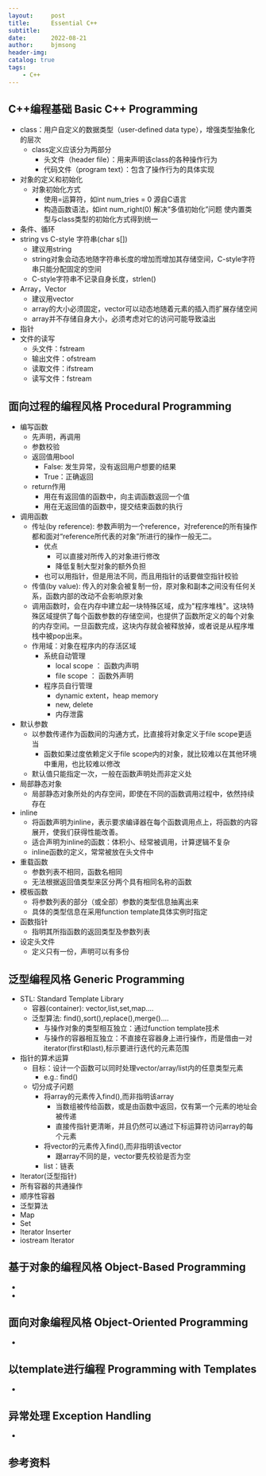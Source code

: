 ```yaml
---
layout:     post
title:      Essential C++
subtitle:   
date:       2022-08-21
author:     bjmsong
header-img: 
catalog: true
tags:
    - C++
---
```

## C++编程基础 Basic C++ Programming
- class：用户自定义的数据类型（user-defined data type），增强类型抽象化的层次
    - class定义应该分为两部分
        - 头文件（header file）：用来声明该class的各种操作行为
        - 代码文件（program text）：包含了操作行为的具体实现
- 对象的定义和初始化
    - 对象初始化方式
        - 使用=运算符，如int num_tries = 0
        源自C语言
        - 构造函数语法，如int num_right(0)
        解决“多值初始化”问题
        使内置类型与class类型的初始化方式得到统一
- 条件、循环
- string vs C-style 字符串(char s[])
    - 建议用string
    - string对象会动态地随字符串长度的增加而增加其存储空间，C-style字符串只能分配固定的空间
    - C-style字符串不记录自身长度，strlen()
- Array，Vector
    - 建议用vector
    - array的大小必须固定，vector可以动态地随着元素的插入而扩展存储空间
    - array并不存储自身大小，必须考虑对它的访问可能导致溢出
- 指针
- 文件的读写
    - 头文件：fstream
    - 输出文件：ofstream
    - 读取文件：ifstream
    - 读写文件：fstream

## 面向过程的编程风格 Procedural Programming
- 编写函数
    - 先声明，再调用
    - 参数校验
    - 返回值用bool
        - False: 发生异常，没有返回用户想要的结果
        - True：正确返回
    - return作用
        - 用在有返回值的函数中，向主调函数返回一个值
        - 用在无返回值的函数中，提交结束函数的执行
- 调用函数
    - 传址(by reference): 参数声明为一个reference，对reference的所有操作都和面对“reference所代表的对象”所进行的操作一般无二。
        - 优点
            - 可以直接对所传入的对象进行修改
            - 降低复制大型对象的额外负担
        - 也可以用指针，但是用法不同，而且用指针的话要做空指针校验
    - 传值(by value): 传入的对象会被复制一份，原对象和副本之间没有任何关系，函数内部的改动不会影响原对象
    - 调用函数时，会在内存中建立起一块特殊区域，成为"程序堆栈"。这块特殊区域提供了每个函数参数的存储空间，也提供了函数所定义的每个对象的内存空间。一旦函数完成，这块内存就会被释放掉，或者说是从程序堆栈中被pop出来。
    - 作用域：对象在程序内的存活区域
        - 系统自动管理
            - local scope ： 函数内声明
            - file scope ： 函数外声明
        - 程序员自行管理
            - dynamic extent，heap memory
            - new, delete
            - 内存泄露
- 默认参数
    - 以参数传递作为函数间的沟通方式，比直接将对象定义于file scope更适当
        - 函数如果过度依赖定义于file scope内的对象，就比较难以在其他环境中重用，也比较难以修改
    - 默认值只能指定一次，一般在函数声明处而非定义处
- 局部静态对象
    - 局部静态对象所处的内存空间，即使在不同的函数调用过程中，依然持续存在
- inline
    - 将函数声明为inline，表示要求编译器在每个函数调用点上，将函数的内容展开，使我们获得性能改善。
    - 适合声明为inline的函数：体积小、经常被调用，计算逻辑不复杂
    - inline函数的定义，常常被放在头文件中
- 重载函数
    - 参数列表不相同，函数名相同
    - 无法根据返回值类型来区分两个具有相同名称的函数
- 模板函数
    - 将参数列表的部分（或全部）参数的类型信息抽离出来
    - 具体的类型信息在采用function template具体实例时指定
- 函数指针
    - 指明其所指函数的返回类型及参数列表
- 设定头文件
    - 定义只有一份，声明可以有多份


## 泛型编程风格 Generic Programming
- STL: Standard Template Library
    - 容器(container): vector,list,set,map....
    - 泛型算法: find(),sort(),replace(),merge()....
        - 与操作对象的类型相互独立：通过function template技术
        - 与操作的容器相互独立：不直接在容器身上进行操作，而是借由一对iterator(first和last),标示要进行迭代的元素范围
- 指针的算术运算
    - 目标：设计一个函数可以同时处理vector/array/list内的任意类型元素
        - e.g.: find()
    - 切分成子问题
        - 将array的元素传入find(),而非指明该array
            - 当数组被传给函数，或是由函数中返回，仅有第一个元素的地址会被传递
            - 直接传指针更清晰，并且仍然可以通过下标运算符访问array的每个元素
        - 将vector的元素传入find(),而非指明该vector
            - 跟array不同的是，vector要先校验是否为空
        - list：链表
- Iterator(泛型指针)
- 所有容器的共通操作
- 顺序性容器
- 泛型算法
- Map
- Set
- Iterator Inserter
- iostream Iterator



## 基于对象的编程风格 Object-Based Programming
- 
- 


## 面向对象编程风格 Object-Oriented Programming
-


## 以template进行编程 Programming with Templates
-


## 异常处理 Exception Handling
- 


## 参考资料
